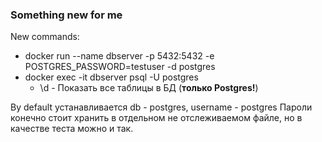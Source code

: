 ### Something new for me

New commands:
* docker run --name dbserver -p 5432:5432 -e POSTGRES_PASSWORD=testuser -d postgres
* docker exec -it dbserver psql -U postgres
    * \\d - Показать все таблицы в БД (__только Postgres!__)

By default устанавливается db - postgres, username - postgres
Пароли конечно стоит хранить в отдельном не отслеживаемом файле, но
в качестве теста можно и так.
    